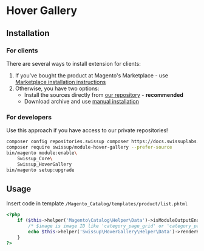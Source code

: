 # Hover Gallery

## Installation

### For clients

There are several ways to install extension for clients:

 1. If you've bought the product at Magento's Marketplace - use
    [Marketplace installation instructions](https://docs.magento.com/marketplace/user_guide/buyers/install-extension.html)
 2. Otherwise, you have two options:
    - Install the sources directly from [our repository](https://docs.swissuplabs.com/m2/extensions/hover-gallery/installation/composer/) - **recommended**
    - Download archive and use [manual installation](https://docs.swissuplabs.com/m2/extensions/hover-gallery/installation/manual/)

### For developers

Use this approach if you have access to our private repositories!

```bash
composer config repositories.swissup composer https://docs.swissuplabs.com/packages/
composer require swissup/module-hover-gallery --prefer-source
bin/magento module:enable\
    Swissup_Core\
    Swissup_HoverGallery
bin/magento setup:upgrade
```

## Usage

Insert code in template `/Magento_Catalog/templates/product/list.phtml`

```php
<?php
    if ($this->helper('Magento\Catalog\Helper\Data')->isModuleOutputEnabled('Swissup_HoverGallery')) {
        /* $image is image ID like 'category_page_grid' or 'category_page_list' */
        echo $this->helper('Swissup\HoverGallery\Helper\Data')->renderHoverImage($_product, $image);
    }
?>
```
